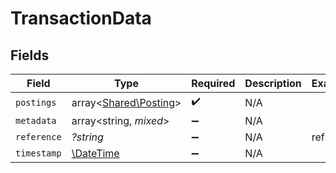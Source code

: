 # TransactionData


## Fields

| Field                                                         | Type                                                          | Required                                                      | Description                                                   | Example                                                       |
| ------------------------------------------------------------- | ------------------------------------------------------------- | ------------------------------------------------------------- | ------------------------------------------------------------- | ------------------------------------------------------------- |
| `postings`                                                    | array<[Shared\Posting](../../Models/Shared/Posting.md)>       | :heavy_check_mark:                                            | N/A                                                           |                                                               |
| `metadata`                                                    | array<string, *mixed*>                                        | :heavy_minus_sign:                                            | N/A                                                           |                                                               |
| `reference`                                                   | *?string*                                                     | :heavy_minus_sign:                                            | N/A                                                           | ref:001                                                       |
| `timestamp`                                                   | [\DateTime](https://www.php.net/manual/en/class.datetime.php) | :heavy_minus_sign:                                            | N/A                                                           |                                                               |